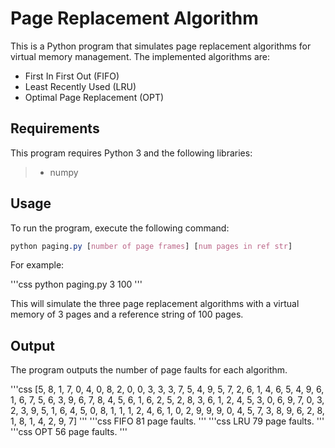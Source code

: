 # Page Replacement Algorithm

This is a Python program that simulates page replacement algorithms for virtual memory management. The implemented algorithms are:

* First In First Out (FIFO)
* Least Recently Used (LRU)
* Optimal Page Replacement (OPT)

## Requirements

This program requires Python 3 and the following libraries:

> * numpy

## Usage

To run the program, execute the following command:

```css
python paging.py [number of page frames] [num pages in ref str]
```

For example:

'''css
python paging.py 3 100
'''

This will simulate the three page replacement algorithms with a virtual memory of 3 pages and a reference string of 100 pages.

## Output

The program outputs the number of page faults for each algorithm.

'''css
[5, 8, 1, 7, 0, 4, 0, 8, 2, 0, 0, 3, 3, 3, 7, 5, 4, 9, 5, 7, 2, 6, 1, 4, 6, 5, 4, 9, 6, 1, 6, 7, 5, 6, 3, 9, 6, 7, 8, 4, 5, 6, 1, 6, 2, 5, 2, 8, 3, 6, 1, 2, 4, 5, 3, 0, 6, 9, 7, 0, 3, 2, 3, 9, 5, 1, 6, 4, 5, 0, 8, 1, 1, 1, 2, 4, 6, 1, 0, 2, 9, 9, 9, 0, 4, 5, 7, 3, 8, 9, 6, 2, 8, 1, 8, 1, 4, 2, 9, 7]
'''
'''css
FIFO  81  page faults.
'''
'''css
LRU  79  page faults.
'''
'''css
OPT  56  page faults.
'''
                      
